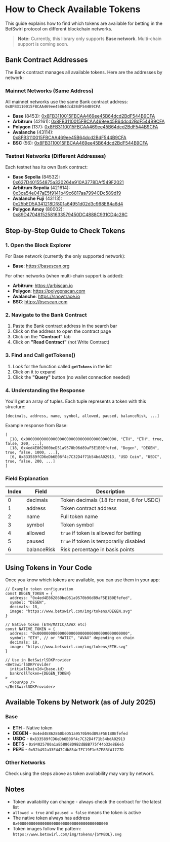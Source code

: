 # How to Check Available Tokens

This guide explains how to find which tokens are available for betting in the BetSwirl protocol on different blockchain networks.

> **Note:** Currently, this library only supports **Base network**. Multi-chain support is coming soon.

## Bank Contract Addresses

The Bank contract manages all available tokens. Here are the addresses by network:

### Mainnet Networks (Same Address)
All mainnet networks use the same Bank contract address: `0x8FB3110015FBCAA469ee45B64dcd2BdF544B9CFA`

- **Base** (8453): [0x8FB3110015FBCAA469ee45B64dcd2BdF544B9CFA](https://basescan.org/address/0x8FB3110015FBCAA469ee45B64dcd2BdF544B9CFA#readContract)
- **Arbitrum** (42161): [0x8FB3110015FBCAA469ee45B64dcd2BdF544B9CFA](https://arbiscan.io/address/0x8FB3110015FBCAA469ee45B64dcd2BdF544B9CFA#readContract)
- **Polygon** (137): [0x8FB3110015FBCAA469ee45B64dcd2BdF544B9CFA](https://polygonscan.com/address/0x8FB3110015FBCAA469ee45B64dcd2BdF544B9CFA#readContract)
- **Avalanche** (43114): [0x8FB3110015FBCAA469ee45B64dcd2BdF544B9CFA](https://snowtrace.io/address/0x8FB3110015FBCAA469ee45B64dcd2BdF544B9CFA#readContract)
- **BSC** (56): [0x8FB3110015FBCAA469ee45B64dcd2BdF544B9CFA](https://bscscan.com/address/0x8FB3110015FBCAA469ee45B64dcd2BdF544B9CFA#readContract)

### Testnet Networks (Different Addresses)
Each testnet has its own Bank contract:
- **Base Sepolia** (84532): [0x637D401554875a330264e910A3778DAf549F2021](https://sepolia.basescan.org/address/0x637D401554875a330264e910A3778DAf549F2021#readContract)
- **Arbitrum Sepolia** (421614): [0x3ca54e047aE5f9141b49c6817aa7994CDc589d19](https://sepolia.arbiscan.io/address/0x3ca54e047aE5f9141b49c6817aa7994CDc589d19#readContract)
- **Avalanche Fuji** (43113): [0x25bED5A341218Df801a64951d02d3c968E84a6d4](https://testnet.snowtrace.io/address/0x25bED5A341218Df801a64951d02d3c968E84a6d4#readContract)
- **Polygon Amoy** (80002): [0x89D47048152581633579450DC4888C931CD4c28C](https://amoy.polygonscan.com/address/0x89D47048152581633579450DC4888C931CD4c28C#readContract)

## Step-by-Step Guide to Check Tokens

### 1. Open the Block Explorer

For Base network (currently the only supported network):
- **Base**: https://basescan.org

For other networks (when multi-chain support is added):
- **Arbitrum**: https://arbiscan.io
- **Polygon**: https://polygonscan.com
- **Avalanche**: https://snowtrace.io
- **BSC**: https://bscscan.com

### 2. Navigate to the Bank Contract

1. Paste the Bank contract address in the search bar
2. Click on the address to open the contract page
3. Click on the **"Contract"** tab
4. Click on **"Read Contract"** (not Write Contract)

### 3. Find and Call getTokens()

1. Look for the function called **`getTokens`** in the list
2. Click on it to expand
3. Click the **"Query"** button (no wallet connection needed)

### 4. Understanding the Response

You'll get an array of tuples. Each tuple represents a token with this structure:

```
[decimals, address, name, symbol, allowed, paused, balanceRisk, ...]
```

Example response from Base:
```
[
  [18, 0x0000000000000000000000000000000000000000, "ETH", "ETH", true, false, 200, ...],
  [18, 0x4ed4E862860beD51a9570b96d89aF5E1B0Efefed, "Degen", "DEGEN", true, false, 1000, ...],
  [6, 0x833589fCD6eDb6E08f4c7C32D4f71b54bdA02913, "USD Coin", "USDC", true, false, 200, ...]
]
```

### Field Explanation

| Index | Field | Description |
|-------|-------|-------------|
| 0 | decimals | Token decimals (18 for most, 6 for USDC) |
| 1 | address | Token contract address |
| 2 | name | Full token name |
| 3 | symbol | Token symbol |
| 4 | allowed | `true` if token is allowed for betting |
| 5 | paused | `true` if token is temporarily disabled |
| 6 | balanceRisk | Risk percentage in basis points |

## Using Tokens in Your Code

Once you know which tokens are available, you can use them in your app:

```tsx
// Example token configuration
const DEGEN_TOKEN = {
  address: "0x4ed4E862860beD51a9570b96d89aF5E1B0Efefed",
  symbol: "DEGEN",
  decimals: 18,
  image: "https://www.betswirl.com/img/tokens/DEGEN.svg"
}

// Native token (ETH/MATIC/AVAX etc)
const NATIVE_TOKEN = {
  address: "0x0000000000000000000000000000000000000000",
  symbol: "ETH", // or "MATIC", "AVAX" depending on chain
  decimals: 18,
  image: "https://www.betswirl.com/img/tokens/ETH.svg"
}

// Use in BetSwirlSDKProvider
<BetSwirlSDKProvider 
  initialChainId={base.id}
  bankrollToken={DEGEN_TOKEN}
>
  <YourApp />
</BetSwirlSDKProvider>
```

## Available Tokens by Network (as of July 2025)

### Base
- **ETH** - Native token
- **DEGEN** - `0x4ed4E862860beD51a9570b96d89aF5E1B0Efefed`
- **USDC** - `0x833589fCD6eDb6E08f4c7C32D4f71b54bdA02913`
- **BETS** - `0x94025780a1aB58868D9B2dBBB775f44b32e8E6e5`
- **PEPE** - `0x52b492a33E447Cdb854c7FC19F1e57E8BfA1777D`

### Other Networks
Check using the steps above as token availability may vary by network.

## Notes

- Token availability can change - always check the contract for the latest list
- `allowed = true` and `paused = false` means the token is active
- The native token always has address `0x0000000000000000000000000000000000000000`
- Token images follow the pattern: `https://www.betswirl.com/img/tokens/{SYMBOL}.svg`